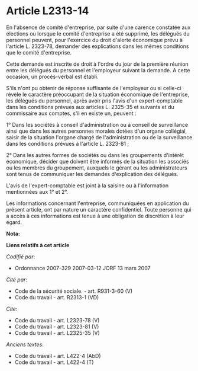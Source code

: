 # Article L2313-14

En l'absence de comité d'entreprise, par suite d'une carence constatée aux élections ou lorsque le comité d'entreprise a été
supprimé, les délégués du personnel peuvent, pour l'exercice du droit d'alerte économique prévu à l'article L. 2323-78,
demander des explications dans les mêmes conditions que le comité d'entreprise. 

Cette demande est inscrite de droit à l'ordre du jour de la première réunion entre les délégués du personnel et l'employeur
suivant la demande. A cette occasion, un procès-verbal est établi. 

S'ils n'ont pu obtenir de réponse suffisante de l'employeur ou si celle-ci révèle le caractère préoccupant de la situation
économique de l'entreprise, les délégués du personnel, après avoir pris l'avis d'un expert-comptable dans les conditions
prévues aux articles L. 2325-35 et suivants et du commissaire aux comptes, s'il en existe un, peuvent : 

1° Dans les sociétés à conseil d'administration ou à conseil de surveillance ainsi que dans les autres personnes morales
dotées d'un organe collégial, saisir de la situation l'organe chargé de l'administration ou de la surveillance dans les
conditions prévues à l'article L. 2323-81 ; 

2° Dans les autres formes de sociétés ou dans les groupements d'intérêt économique, décider que doivent être informés de la
situation les associés ou les membres du groupement, auxquels le gérant ou les administrateurs sont tenus de communiquer les
demandes d'explication des délégués. 

L'avis de l'expert-comptable est joint à la saisine ou à l'information mentionnées aux 1° et 2°. 

Les informations concernant l'entreprise, communiquées en application du présent article, ont par nature un caractère
confidentiel. Toute personne qui a accès à ces informations est tenue à une obligation de discrétion à leur égard.

**Nota:**



**Liens relatifs à cet article**

_Codifié par_:

  - Ordonnance 2007-329 2007-03-12 JORF 13 mars 2007

_Cité par_:

  - Code de la sécurité sociale. - art. R931-3-60 (V)
  - Code du travail - art. R2313-1 (VD)

_Cite_:

  - Code du travail - art. L2323-78 (V)
  - Code du travail - art. L2323-81 (V)
  - Code du travail - art. L2325-35 (V)

_Anciens textes_:

  - Code du travail - art. L422-4 (AbD)
  - Code du travail - art. L422-4 (T)
